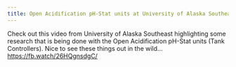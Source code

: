```yaml
---
title: Open Acidification pH-Stat units at University of Alaska Southeast
---
```


Check out this video from University of Alaska Southeast highlighting some research that is being done with the Open Acidification pH-Stat units (Tank Controllers). Nice to see these things out in the wild... <https://fb.watch/26HQgnsdgC/>
